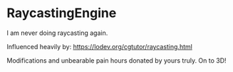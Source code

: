 # RaycastingEngine
I am never doing raycasting again.

Influenced heavily by:
https://lodev.org/cgtutor/raycasting.html

Modifications and unbearable pain hours donated by yours truly.
On to 3D!
